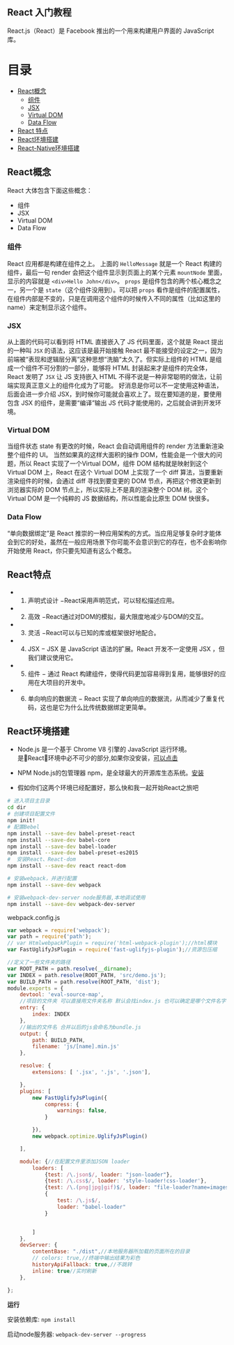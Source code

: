 React 入门教程
---

React.js（React）是 Facebook 推出的一个用来构建用户界面的 JavaScript 库。

目录
===
- [React概念](#React概念)
    - [组件](#组件)
    - [JSX](#JSX)
    - [Virtual DOM](#VirtualDOM)
    - [Data Flow](#DataFlow)
- [React 特点](#React特点)
- [React环境搭建](#React环境搭建)
- [React-Native环境搭建](https://reactnative.cn/docs/getting-started/)


## React概念

React 大体包含下面这些概念：
- 组件
- JSX
- Virtual DOM
- Data Flow

### 组件
React 应用都是构建在组件之上。
上面的 `HelloMessage` 就是一个 React 构建的组件，最后一句 render 会把这个组件显示到页面上的某个元素 `mountNode` 里面，显示的内容就是 `<div>Hello John</div>`。
`props` 是组件包含的两个核心概念之一，另一个是 `state`（这个组件没用到）。可以把 `props` 看作是组件的配置属性，在组件内部是不变的，只是在调用这个组件的时候传入不同的属性（比如这里的 name）来定制显示这个组件。
### JSX
从上面的代码可以看到将 HTML 直接嵌入了 JS 代码里面，这个就是 React 提出的一种叫 `JSX` 的语法，这应该是最开始接触 React 最不能接受的设定之一，因为前端被“表现和逻辑层分离”这种思想“洗脑”太久了。但实际上组件的 HTML 是组成一个组件不可分割的一部分，能够将 HTML 封装起来才是组件的完全体，React 发明了 `JSX` 让 JS 支持嵌入 HTML 不得不说是一种非常聪明的做法，让前端实现真正意义上的组件化成为了可能。
好消息是你可以不一定使用这种语法，后面会进一步介绍 JSX，到时候你可能就会喜欢上了。现在要知道的是，要使用包含 JSX 的组件，是需要“编译”输出 JS 代码才能使用的，之后就会讲到开发环境。
### Virtual DOM
当组件状态 state 有更改的时候，React 会自动调用组件的 render 方法重新渲染整个组件的 UI。
当然如果真的这样大面积的操作 DOM，性能会是一个很大的问题，所以 React 实现了一个Virtual DOM，组件 DOM 结构就是映射到这个 Virtual DOM 上，React 在这个 Virtual DOM 上实现了一个 diff 算法，当要重新渲染组件的时候，会通过 diff 寻找到要变更的 DOM 节点，再把这个修改更新到浏览器实际的 DOM 节点上，所以实际上不是真的渲染整个 DOM 树。这个 Virtual DOM 是一个纯粹的 JS 数据结构，所以性能会比原生 DOM 快很多。
### Data Flow
“单向数据绑定”是 React 推崇的一种应用架构的方式。当应用足够复杂时才能体会到它的好处，虽然在一般应用场景下你可能不会意识到它的存在，也不会影响你开始使用 React，你只要先知道有这么个概念。

## React特点

- 1. 声明式设计 −React采用声明范式，可以轻松描述应用。

- 2. 高效 −React通过对DOM的模拟，最大限度地减少与DOM的交互。

- 3. 灵活 −React可以与已知的库或框架很好地配合。

- 4. JSX − JSX 是 JavaScript 语法的扩展。React 开发不一定使用 JSX ，但我们建议使用它。

- 5. 组件 − 通过 React 构建组件，使得代码更加容易得到复用，能够很好的应用在大项目的开发中。

- 6. 单向响应的数据流 − React 实现了单向响应的数据流，从而减少了重复代码，这也是它为什么比传统数据绑定更简单。

## React环境搭建

- Node.js 是一个基于 Chrome V8 引擎的 JavaScript 运行环境。 是React环境中必不可少的部分,如果你没安装，[可以点击](http://nodejs.cn/download/)

- NPM Node.js的包管理器 npm，是全球最大的开源库生态系统。[安装](http://npm.taobao.org/
)
- 假如你们这两个环境已经配置好，那么快和我一起开始React之旅吧

```bash
# 进入项目主目录
cd dir
# 创建项目配置文件
npm init!
# 配置Bebel  
npm install --save-dev babel-preset-react
npm install --save-dev babel-core
npm install --save-dev babel-loader
npm install --save-dev babel-preset-es2015
#  安装React、React-dom
npm install --save-dev react react-dom

# 安装webpack，并进行配置
npm install --save-dev webpack

# 安装webpack-dev-server node服务器,本地调试使用
npm install --save-dev webpack-dev-server
```
webpack.config.js

```js
var webpack = require('webpack');
var path = require('path');
// var HtmlwebpackPlugin = require('html-webpack-plugin');//html模块
var FastUglifyJsPlugin = require('fast-uglifyjs-plugin');//资源包压缩

//定义了一些文件夹的路径
var ROOT_PATH = path.resolve(__dirname);
var INDEX = path.resolve(ROOT_PATH, 'src/demo.js');
var BUILD_PATH = path.resolve(ROOT_PATH, 'dist');
module.exports = {
    devtool: 'eval-source-map',
    //项目的文件夹 可以直接用文件夹名称 默认会找index.js 也可以确定是哪个文件名字
    entry: {
        index: INDEX
    },
    //输出的文件名 合并以后的js会命名为bundle.js
    output: {
        path: BUILD_PATH,
        filename: 'js/[name].min.js'
    },

    resolve: {
        extensions: [ '.jsx', '.js', '.json'],

    },
    plugins: [
        new FastUglifyJsPlugin({
            compress: {
                warnings: false,
            }

        }),
        new webpack.optimize.UglifyJsPlugin()

    ],

    module: {//在配置文件里添加JSON loader
        loaders: [
            {test: /\.json$/, loader: "json-loader"},
            {test: /\.css$/, loader: 'style-loader!css-loader'},
            {test: /\.(png|jpg|gif)$/, loader: "file-loader?name=images/[hash:8].[name].[ext]"},//图片打包配置
            {
                test: /\.js$/,
                loader: "babel-loader"
            }


        ]
    },
    devServer: {
        contentBase: "./dist",//本地服务器所加载的页面所在的目录
        // colors: true,//终端中输出结果为彩色
        historyApiFallback: true,//不跳转
        inline: true//实时刷新
    },

};

```

**运行**

安装依赖库: `npm install`

启动node服务器: `webpack-dev-server --progress`

